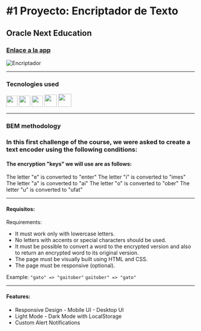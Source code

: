 # #1 Proyecto: Encriptador de Texto
## Oracle Next Education
### [Enlace a la app](https://encriptador-jmf.netlify.app/)

<img src="https://i.ibb.co/Pt98yhV/Encriptador.jpg" alt="Encriptador" border="0">

---
### Tecnologies used

<img src="https://cdn-icons-png.flaticon.com/512/174/174854.png" width='30px'> <img src="https://cdn-icons-png.flaticon.com/512/732/732190.png" width='30px'> <img src="https://cdn-icons-png.flaticon.com/512/5968/5968292.png" width='30px'> <img src="https://www.svgrepo.com/show/448222/figma.svg" width='33px'> <img src="https://www.svgrepo.com/show/366177/gimp.svg" width='35px'>

---
### BEM methodology

### In this first challenge of the course, we were asked to create a text encoder using the following conditions:
#### The encryption "keys" we will use are as follows:
The letter "e" is converted to "enter"
The letter "i" is converted to "imes"
The letter "a" is converted to "ai"
The letter "o" is converted to "ober"
The letter "u" is converted to "ufat"

---
#### Requisitos:
Requirements:
- It must work only with lowercase letters.
- No letters with accents or special characters should be used.
- It must be possible to convert a word to the encrypted version and also to return an encrypted word to its original version.
- The page must be visually built using HTML and CSS.
- The page must be responsive (optional).

Example:
`"gato" => "gaitober"`
`gaitober" => "gato"`

---
#### **Features:**
- Responsive Design - Mobile UI - Desktop UI
- Light Mode - Dark Mode with LocalStorage
- Custom Alert Notifications

